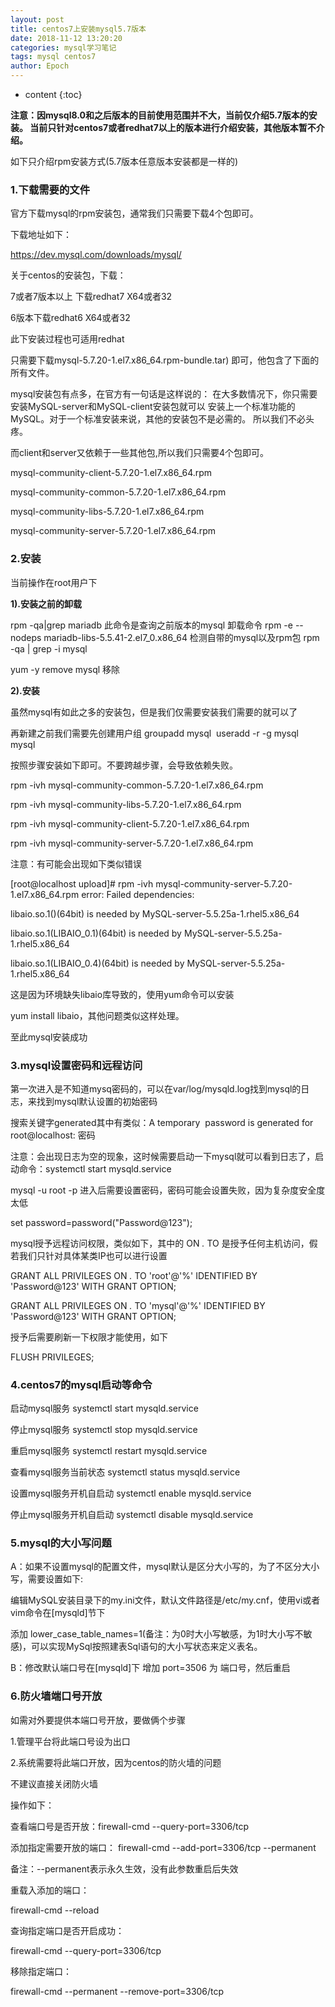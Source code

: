 ```yaml
---
layout: post
title: centos7上安装mysql5.7版本
date: 2018-11-12 13:20:20
categories: mysql学习笔记
tags: mysql centos7
author: Epoch
---
```


* content
{:toc}

**注意：因mysql8.0和之后版本的目前使用范围并不大，当前仅介绍5.7版本的安装。
当前只针对centos7或者redhat7以上的版本进行介绍安装，其他版本暂不介绍。**

如下只介绍rpm安装方式(5.7版本任意版本安装都是一样的)

### **1.下载需要的文件**


官方下载mysql的rpm安装包，通常我们只需要下载4个包即可。

下载地址如下：

https://dev.mysql.com/downloads/mysql/

关于centos的安装包，下载：

7或者7版本以上 下载redhat7 X64或者32

6版本下载redhat6 X64或者32

此下安装过程也可适用redhat

只需要下载mysql-5.7.20-1.el7.x86_64.rpm-bundle.tar) 即可，他包含了下面的所有文件。

mysql安装包有点多，在官方有一句话是这样说的：
在大多数情况下，你只需要安装MySQL-server和MySQL-client安装包就可以
安装上一个标准功能的MySQL。对于一个标准安装来说，其他的安装包不是必需的。
所以我们不必头疼。

而client和server又依赖于一些其他包,所以我们只需要4个包即可。

mysql-community-client-5.7.20-1.el7.x86_64.rpm

mysql-community-common-5.7.20-1.el7.x86_64.rpm

mysql-community-libs-5.7.20-1.el7.x86_64.rpm

mysql-community-server-5.7.20-1.el7.x86_64.rpm

### **2.安装**

当前操作在root用户下

**1).安装之前的卸载**

rpm -qa|grep mariadb
此命令是查询之前版本的mysql
卸载命令
rpm -e --nodeps mariadb-libs-5.5.41-2.el7_0.x86_64
检测自带的mysql以及rpm包
rpm -qa | grep -i mysql 

yum -y remove mysql 移除

**2).安装**

虽然mysql有如此之多的安装包，但是我们仅需要安装我们需要的就可以了

再新建之前我们需要先创建用户组
groupadd mysql 
useradd -r -g mysql mysql 

按照步骤安装如下即可。不要跨越步骤，会导致依赖失败。

rpm -ivh mysql-community-common-5.7.20-1.el7.x86_64.rpm

rpm -ivh mysql-community-libs-5.7.20-1.el7.x86_64.rpm

rpm -ivh mysql-community-client-5.7.20-1.el7.x86_64.rpm 

rpm -ivh mysql-community-server-5.7.20-1.el7.x86_64.rpm 

注意：有可能会出现如下类似错误

[root@localhost upload]# rpm -ivh mysql-community-server-5.7.20-1.el7.x86_64.rpm
error: Failed dependencies:

libaio.so.1()(64bit) is needed by MySQL-server-5.5.25a-1.rhel5.x86_64

libaio.so.1(LIBAIO_0.1)(64bit) is needed by MySQL-server-5.5.25a-1.rhel5.x86_64

libaio.so.1(LIBAIO_0.4)(64bit) is needed by MySQL-server-5.5.25a-1.rhel5.x86_64

这是因为环境缺失libaio库导致的，使用yum命令可以安装

yum install libaio，其他问题类似这样处理。

至此mysql安装成功

### **3.mysql设置密码和远程访问**

第一次进入是不知道mysq密码的，可以在var/log/mysqld.log找到mysql的日志，来找到mysql默认设置的初始密码

搜索关键字generated其中有类似：A temporary  password is generated for root@localhost: 密码

注意：会出现日志为空的现象，这时候需要启动一下mysql就可以看到日志了，启动命令：systemctl start mysqld.service

mysql -u root -p 进入后需要设置密码，密码可能会设置失败，因为复杂度安全度太低

set password=password("Password@123");

mysql授予远程访问权限，类似如下，其中的 ON *.* TO 是授予任何主机访问，假若我们只针对具体某类IP也可以进行设置

GRANT ALL PRIVILEGES ON *.* TO 'root'@'%' IDENTIFIED BY 'Password@123' WITH GRANT OPTION;

GRANT ALL PRIVILEGES ON *.* TO 'mysql'@'%' IDENTIFIED BY 'Password@123' WITH GRANT OPTION;

授予后需要刷新一下权限才能使用，如下

FLUSH PRIVILEGES;

### **4.centos7的mysql启动等命令**

启动mysql服务
systemctl start mysqld.service

停止mysql服务
systemctl stop mysqld.service

重启mysql服务
systemctl restart mysqld.service

查看mysql服务当前状态
systemctl status mysqld.service

设置mysql服务开机自启动
systemctl enable mysqld.service

停止mysql服务开机自启动
systemctl disable mysqld.service

### **5.mysql的大小写问题**

A：如果不设置mysql的配置文件，mysql默认是区分大小写的，为了不区分大小写，需要设置如下:

编辑MySQL安装目录下的my.ini文件，默认文件路径是/etc/my.cnf，使用vi或者vim命令在[mysqld]节下 

添加 lower_case_table_names=1(备注：为0时大小写敏感，为1时大小写不敏感)，可以实现MySql按照建表Sql语句的大小写状态来定义表名。 

B：修改默认端口号在[mysqld]下 增加 port=3506 为 端口号，然后重启

### **6.防火墙端口号开放**

如需对外要提供本端口号开放，要做俩个步骤

1.管理平台将此端口号设为出口

2.系统需要将此端口开放，因为centos的防火墙的问题

不建议直接关闭防火墙

操作如下：

查看端口号是否开放：firewall-cmd --query-port=3306/tcp

添加指定需要开放的端口：
firewall-cmd --add-port=3306/tcp --permanent

备注：--permanent表示永久生效，没有此参数重启后失效

重载入添加的端口：

firewall-cmd --reload

查询指定端口是否开启成功：

firewall-cmd --query-port=3306/tcp

移除指定端口：

firewall-cmd --permanent --remove-port=3306/tcp

